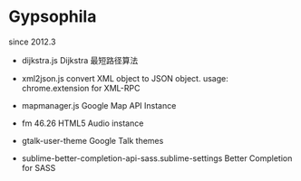 # Gypsophila

since 2012.3

- dijkstra.js
  Dijkstra 最短路径算法

- xml2json.js
  convert XML object to JSON object.
  usage: chrome.extension for XML-RPC

- mapmanager.js
  Google Map API Instance

- fm 46.26
  HTML5 Audio instance 

- gtalk-user-theme
  Google Talk themes

- sublime-better-completion-api-sass.sublime-settings
  Better Completion for SASS
